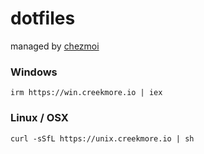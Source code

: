 # dotfiles

managed by [chezmoi](https://www.chezmoi.io/)

### Windows
```
irm https://win.creekmore.io | iex
```

### Linux / OSX
```
curl -sSfL https://unix.creekmore.io | sh
```